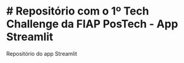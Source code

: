 # # Repositório com o 1º Tech Challenge da FIAP PosTech - App Streamlit
Repositório do app Streamlit
